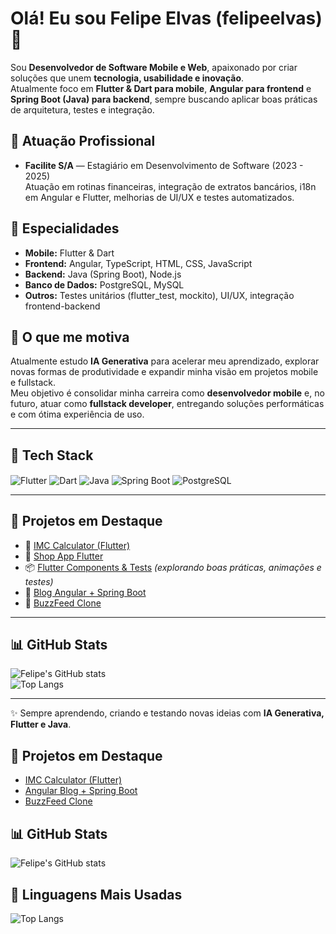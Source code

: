 # Olá! Eu sou Felipe Elvas (felipeelvas) 👋

Sou **Desenvolvedor de Software Mobile e Web**, apaixonado por criar soluções que unem **tecnologia, usabilidade e inovação**.  
Atualmente foco em **Flutter & Dart para mobile**, **Angular para frontend** e **Spring Boot (Java) para backend**, sempre buscando aplicar boas práticas de arquitetura, testes e integração.  

## 🏢 Atuação Profissional

- **Facilite S/A** — Estagiário em Desenvolvimento de Software (2023 - 2025)  
  Atuação em rotinas financeiras, integração de extratos bancários, i18n em Angular e Flutter, melhorias de UI/UX e testes automatizados.

## 📱 Especialidades

- **Mobile:** Flutter & Dart  
- **Frontend:** Angular, TypeScript, HTML, CSS, JavaScript  
- **Backend:** Java (Spring Boot), Node.js  
- **Banco de Dados:** PostgreSQL, MySQL  
- **Outros:** Testes unitários (flutter_test, mockito), UI/UX, integração frontend-backend

## 🚀 O que me motiva

Atualmente estudo **IA Generativa** para acelerar meu aprendizado, explorar novas formas de produtividade e expandir minha visão em projetos mobile e fullstack.  
Meu objetivo é consolidar minha carreira como **desenvolvedor mobile** e, no futuro, atuar como **fullstack developer**, entregando soluções performáticas e com ótima experiência de uso.


---

## 📱 Tech Stack
<div style="display: inline_block">
  <img align="center" alt="Flutter" src="https://img.shields.io/badge/Flutter-02569B?style=for-the-badge&logo=flutter&logoColor=white" />
  <img align="center" alt="Dart" src="https://img.shields.io/badge/Dart-0175C2?style=for-the-badge&logo=dart&logoColor=white" />
  <img align="center" alt="Java" src="https://img.shields.io/badge/Java-ED8B00?style=for-the-badge&logo=openjdk&logoColor=white" />
  <img align="center" alt="Spring Boot" src="https://img.shields.io/badge/Spring_Boot-6DB33F?style=for-the-badge&logo=springboot&logoColor=white" />
  <img align="center" alt="PostgreSQL" src="https://img.shields.io/badge/PostgreSQL-316192?style=for-the-badge&logo=postgresql&logoColor=white" />
</div>

---

## 📌 Projetos em Destaque
- 🧮 [IMC Calculator (Flutter)](https://github.com/felipeelvas/desafio_imc)  
- 🛒 [Shop App Flutter](https://github.com/felipeelvas/shop_app_flutter)  
- 📦 [Flutter Components & Tests](https://github.com/felipeelvas) *(explorando boas práticas, animações e testes)*  
- 📖 [Blog Angular + Spring Boot](https://angular-blog-felipes-projects-8d758913.vercel.app/)  
- 🎯 [BuzzFeed Clone](https://projeto-buzz-feed-ochre.vercel.app/)  

---

## 📊 GitHub Stats
![Felipe's GitHub stats](https://github-readme-stats.vercel.app/api?username=felipeelvas&show_icons=true&theme=dark)  
![Top Langs](https://github-readme-stats.vercel.app/api/top-langs/?username=felipeelvas&layout=compact&theme=dark)

---

✨ Sempre aprendendo, criando e testando novas ideias com **IA Generativa, Flutter e Java**.  


## 📌 Projetos em Destaque

- [IMC Calculator (Flutter)](https://github.com/felipeelvas/desafio_imc)  
- [Angular Blog + Spring Boot](https://angular-blog-felipes-projects-8d758913.vercel.app/)  
- [BuzzFeed Clone](https://projeto-buzz-feed-ochre.vercel.app/)  

## 📊 GitHub Stats

![Felipe's GitHub stats](https://github-readme-stats.vercel.app/api?username=felipeelvas&show_icons=true&theme=dark)

## 🧠 Linguagens Mais Usadas

![Top Langs](https://github-readme-stats.vercel.app/api/top-langs/?username=felipeelvas&layout=compact&theme=dark)

